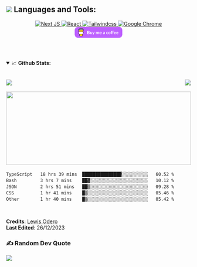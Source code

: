 <!-- @format -->
## <img src="https://media.giphy.com/media/1ynCEtlgMPAeNAqdnu/giphy.gif" width="25"> Languages and Tools:

<div align='center'>
  <a href="#"> 
    <img alt="Next JS" src="https://img.shields.io/badge/-Next_JS-000000?style=for-the-badge&logo=nextjs&logoColor=white" />
    <img alt="React" src="https://img.shields.io/badge/React-20232A?style=for-the-badge&logo=react&logoColor=61DAFB" /> 
    <img alt="Tailwindcss" src="https://img.shields.io/badge/-Tailwindcss-00E719?style=for-the-badge&logo=tailwindcss&logoColor=white" /> 
    <img alt="Google Chrome" src="https://img.shields.io/badge/Google_chrome-4285F4?style=for-the-badge&logo=Google-chrome&logoColor=white" />
  </a>
</div>

<div align="center">
  <a href="https://www.buymeacoffee.com/levos_snr">
    <img height="30" src="https://github.com/levos-snr/levos-snr/blob/master/icon/buy-me-a-coffee.png?raw=true">
  </a>
</div>


<br/>


  #
  #

<!-- GitHub Stats and Contribution -->
<details open="">
<summary>
  <g-emoji class="g-emoji" alias="chart_with_upwards_trend" fallback-src="https://github.githubassets.com/images/icons/emoji/unicode/1f4c8.png">📈</g-emoji> 
  <strong>Github Stats:</strong>
</summary>
</br>
  
<p align="center">
  <!-- First row with GitHub Stats and GitHub Streak -->
<p align="center">
  <div style="display: flex; justify-content: space-between;">
    <a href="https://github.com/levos-snr">
      <img src="https://github-readme-stats.vercel.app/api?username=levos-snr&show_icons=true&hide_border=true&amp&theme=chartreuse-dark&count_private=true&include_all_commits=true"/>
    </a>
    <a href="https://github.com/levos-snr"> 
      <img src="https://github-readme-streak-stats.herokuapp.com?user=levos-snr&hide_border=true&border_radius=4.0" />
    </a>
  </div>
</p>
  <!-- Second row with Top Languages occupying full width -->
  <div style="align:center;">
  <a href="https://github.com/levos-snr" style="align: center;"> 
    <img src="https://github-readme-stats.vercel.app/api/top-langs/?username=levos-snr&theme=chartreuse-dark&hide_border=true&include_all_commits=false&count_private=false&layout=compact"  width ="100%" height="200"/>
  </a>
  </div>  
</p>



<!-- Wakatime Stats -->  
 <!--START_SECTION:waka-->

```txt
TypeScript   18 hrs 39 mins  ███████████████░░░░░░░░░░   60.52 %
Bash         3 hrs 7 mins    ██▓░░░░░░░░░░░░░░░░░░░░░░   10.12 %
JSON         2 hrs 51 mins   ██▒░░░░░░░░░░░░░░░░░░░░░░   09.28 %
CSS          1 hr 41 mins    █▒░░░░░░░░░░░░░░░░░░░░░░░   05.46 %
Other        1 hr 40 mins    █▒░░░░░░░░░░░░░░░░░░░░░░░   05.42 %
```

<!--END_SECTION:waka-->

</details>
<br>

**Credits**: [Lewis Odero](https://github.com/levos-snr/) <br>
**Last Edited**: 26/12/2023

### ✍️ Random Dev Quote
![](https://quotes-github-readme.vercel.app/api?type=horizontal&theme=merko)

</div>
